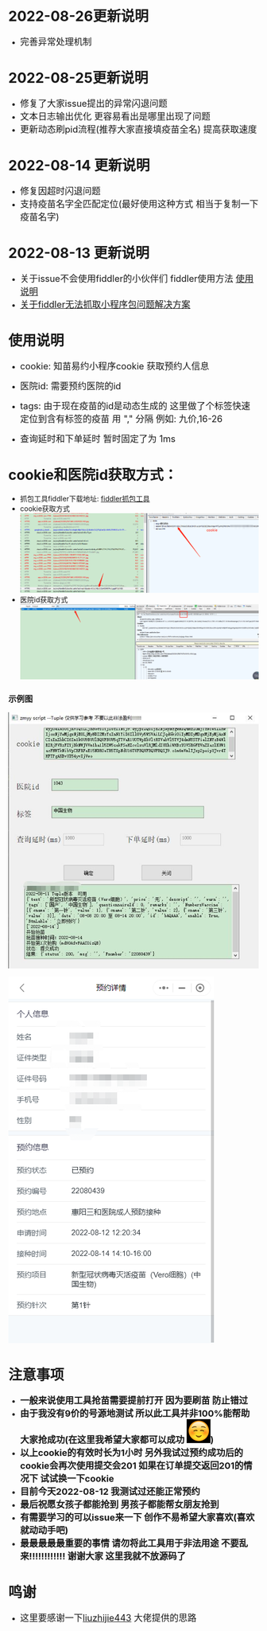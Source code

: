 # 2022-08-26更新说明
* <font size=4>完善异常处理机制</font>

# 2022-08-25更新说明
* <font size=4>修复了大家issue提出的异常闪退问题</font>
* <font size=4>文本日志输出优化 更容易看出是哪里出现了问题</font>
* <font size=4>更新动态刷pid流程(推荐大家直接填疫苗全名) 提高获取速度</font>


# 2022-08-14 更新说明
* <font size=4>修复因超时闪退问题</font>
* <font size=4>支持疫苗名字全匹配定位(最好使用这种方式 相当于复制一下疫苗名字)</font>

# 2022-08-13 更新说明
* <font size=4>关于issue不会使用fiddler的小伙伴们  fiddler使用方法 [使用说明](https://blog.csdn.net/A_Liucky_Girl/article/details/124534772) </font>
* <font size="4">[关于fiddler无法抓取小程序包问题解决方案](https://blog.csdn.net/weixin_45507369/article/details/124204625) </font>



# 使用说明

* <font size=4>cookie: 知苗易约小程序cookie 获取预约人信息</font>

* <font size=4>医院id: 需要预约医院的id</font>

* <font size=4>tags: 由于现在疫苗的id是动态生成的 这里做了个标签快速定位到含有标签的疫苗 用 "," 分隔  例如: 九价,16-26</font>

* <font size=4>查询延时和下单延时 暂时固定了为 1ms</font>



# cookie和医院id获取方式：


* 抓包工具fiddler下载地址: [fiddler抓包工具](https://www.telerik.com/download/fiddler-everywhere)
* cookie获取方式![img_5.png](images/img_5.png)
* 医院id获取方式 ![img_6.png](images/img_6.png)
    





### 示例图
![yy.jpg](images/yy.jpg)

![img_4.png](images/img_4.png)




# 注意事项
* **<font size=4>一般来说使用工具抢苗需要提前打开 因为要刷苗 防止错过</font>**
* **<font size=4>由于我没有9价的号源地测试 所以此工具并非100%能帮助大家抢成功(在这里我希望大家都可以成功 ![img_7.png](images/img_7.png))</font>**
* **<font size=4>以上cookie的有效时长为1小时 另外我试过预约成功后的cookie会再次使用提交会201 如果在订单提交返回201的情况下 试试换一下cookie</font>**
* **<font size=4>目前今天2022-08-12 我测试过还能正常预约</font>**
* **<font size=4>最后祝愿女孩子都能抢到 男孩子都能帮女朋友抢到</font>**
* **<font size=4>有需要学习的可以issue来一下 创作不易希望大家喜欢(喜欢就动动手吧)</font>**
* **<font size=4>最最最最最重要的事情  请勿将此工具用于非法用途 不要乱来!!!!!!!!!!!! 谢谢大家 这里我就不放源码了</font>**


# 鸣谢

* <font size=4>这里要感谢一下[liuzhijie443](https://github.com/liuzhijie443/ZhiMiao_JiuJia) 大佬提供的思路